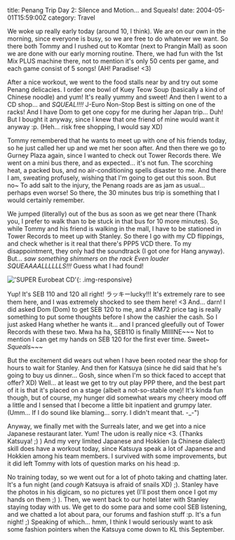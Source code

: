 title: Penang Trip Day 2: Silence and Motion… and Squeals!
date: 2004-05-01T15:59:00Z
category: Travel

We woke up really early today (around 10, I think). We are on our own in the morning, since everyone is busy, so we are free to do whatever we want. So there both Tommy and I rushed out to Komtar (next to Prangin Mall) as soon we are done with our early morning routine. There, we had fun with the 1st Mix PLUS machine there, not to mention it's only 50 cents per game, and each game consist of 5 songs! (AH! Paradise! <3)

After a nice workout, we went to the food stalls near by and try out some Penang delicacies. I order one bowl of Kuey Teow Soup (basically a kind of Chinese noodle) and yum! It's really yummy and sweet! And then I went to a CD shop… and *SQUEAL!!!!* J-Euro Non-Stop Best is sitting on one of the racks! And I have Dom to get one copy for me during her Japan trip… Duh! But I bought it anyway, since I knew that one friend of mine would want it anyway :p. (Heh… risk free shopping, I would say XD)

Tommy remembered that he wants to meet up with one of his friends today, so he just called her up and we met her soon after. And then there we go to Gurney Plaza again, since I wanted to check out Tower Records there. We went on a mini bus there, and as expected… it's not fun. The scorching heat, a packed bus, and no air-conditioning spells disaster to me. And there I am, sweating profusely, wishing that I'm going to get out this soon. But no~ To add salt to the injury, the Penang roads are as jam as usual… perhaps even worse! So there, the 30 minutes bus trip is something that I would certainly remember.

We jumped (literally) out of the bus as soon as we get near there (Thank you, I prefer to walk than to be stuck in that bus for 10 more minutes). So, while Tommy and his friend is walking in the mall, I have to be stationed in Tower Records to meet up with Stanley. So there I go with my CD flippings, and check whether is it real that there's PPP5 VCD there. To my disappointment, they only had the soundtrack (I got one for Hang anyway). But… *saw something shimmers on the rack* *Even louder SQUEAAAALLLLLLS!!!* Guess what I had found!

!['SUPER Eurobeat CD'](http://img32.photobucket.com/albums/v95/seh_hui/SEBs.jpg){: .img-responsive}

Yup! It's SEB 110 and 120 all right! ラッキーlucky!!! It's extremely rare to see them here, and I was extremely shocked to see them here! <3 And… darn! I did asked Dom (Dom) to get SEB 120 to me, and a RM72 price tag is really something to put some thoughts before I show the cashier the cash. So I just asked Hang whether he wants it… and I pranced gleefully out of Tower Records with these two. Mwa ha ha, SEB110 is finally MIIIINE~~~ Not to mention I can get my hands on SEB 120 for the first ever time. Sweet~ *Squeals~~~*

But the excitement did wears out when I have been rooted near the shop for hours to wait for Stanley. And then for Katsuya (since he did said that he's going to buy us dinner… Gosh, since when I'm so thick faced to accept that offer? XD) Well… at least we get to try out play PPP there, and the best part of it is that it's placed on a stage (albeit a not-so-stable one)! It's kinda fun though, but of course, my hunger did somewhat wears my cheery mood off a little and I sensed that I become a little bit inpatient and grumpy later. (Umm… If I do sound like blaming… sorry. I didn't meant that. -\_-")

Anyway, we finally met with the Surreals later, and we get into a nice Japanese restaurant later. Yum! The udon is really nice <3. (Thanks Katsuya! ;) ) And my very limited Japanese and Hokkien (a Chinese dialect) skill does have a workout today, since Katsuya speak a lot of Japanese and Hokkien among his team members. I survived with some improvements, but it did left Tommy with lots of question marks on his head :p.

No training today, so we went out for a lot of photo taking and chatting later. It's a fun night (and *cough* Katsuya is afraid of snails XD) ;). Stanley have the photos in his digicam, so no pictures yet (I'll post them once I got my hands on them ;) ). Then, we went back to our hotel later with Stanley staying today with us. We get to do some para and some cool SEB listening, and we chatted a lot about para, our forums and fashion stuff :p. It's a fun night! ;) Speaking of which… hmm, I think I would seriously want to ask some fashion pointers when the Katsuya come down to KL this September.
